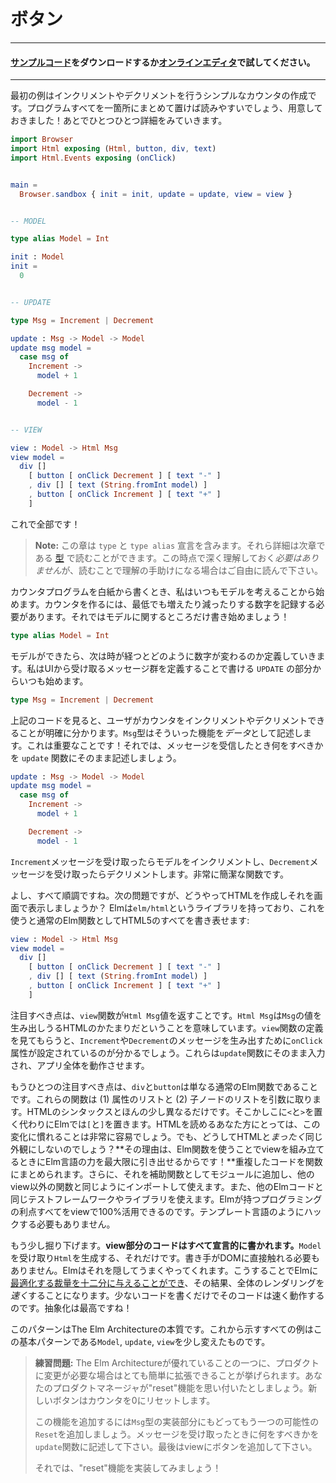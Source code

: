 <!--
# Buttons
-->
# ボタン

<!--
#### [Clone the code](https://github.com/evancz/elm-architecture-tutorial/) or follow along in the [online editor](https://ellie-app.com/37gVmD7Tm9Ma1).
-->

---
#### [サンプルコード](https://github.com/evancz/elm-architecture-tutorial/)をダウンロードするか[オンラインエディタ](https://ellie-app.com/37gVmD7Tm9Ma1)で試してください。
---


<!--
Our first example is a simple counter that can be incremented or decremented. I find that it can be helpful to see the entire program in one place, so here it is! We will break it down afterwards.
-->
最初の例はインクリメントやデクリメントを行うシンプルなカウンタの作成です。プログラムすべてを一箇所にまとめて置けば読みやすいでしょう、用意しておきました！あとでひとつひとつ詳細をみていきます。

```elm
import Browser
import Html exposing (Html, button, div, text)
import Html.Events exposing (onClick)


main =
  Browser.sandbox { init = init, update = update, view = view }


-- MODEL

type alias Model = Int

init : Model
init =
  0


-- UPDATE

type Msg = Increment | Decrement

update : Msg -> Model -> Model
update msg model =
  case msg of
    Increment ->
      model + 1

    Decrement ->
      model - 1


-- VIEW

view : Model -> Html Msg
view model =
  div []
    [ button [ onClick Decrement ] [ text "-" ]
    , div [] [ text (String.fromInt model) ]
    , button [ onClick Increment ] [ text "+" ]
    ]
```

<!--
That's everything!
-->
これで全部です！

<!--
> **Note:** This section has `type` and `type alias` declarations. You can read all about these in the upcoming section on [types](/types/index.html). You do not *need* to deeply understand that stuff now, but you are free to jump ahead if it helps.
-->
> **Note:** この章は `type` と `type alias` 宣言を含みます。それら詳細は次章である [型](/types/index.html) で読むことができます。この時点で深く理解しておく*必要はありません*が、読むことで理解の手助けになる場合はご自由に読んで下さい。

<!--
When writing this program from scratch, I always start by taking a guess at the model. To make a counter, we at least need to keep track of a number that is going up and down. So let's just start with that!
-->
カウンタプログラムを白紙から書くとき、私はいつもモデルを考えることから始めます。カウンタを作るには、最低でも増えたり減ったりする数字を記録する必要があります。それではモデルに関するところだけ書き始めましょう！

```elm
type alias Model = Int
```

<!--
Now that we have a model, we need to define how it changes over time. I always start my `UPDATE` section by defining a set of messages that we will get from the UI:
-->
モデルができたら、次は時が経つとどのように数字が変わるのか定義していきます。私はUIから受け取るメッセージ群を定義することで書ける `UPDATE` の部分からいつも始めます。

```elm
type Msg = Increment | Decrement
```

<!--
I definitely know the user will be able to increment and decrement the counter. The `Msg` type describes these capabilities as *data*. Important! From there, the `update` function just describes what to do when you receive one of these messages.
-->
上記のコードを見ると、ユーザがカウンタをインクリメントやデクリメントできることが明確に分かります。`Msg`型はそういった機能を*データ*として記述します。これは重要なことです！それでは、メッセージを受信したとき何をすべきかを `update` 関数にそのまま記述しましょう。


```elm
update : Msg -> Model -> Model
update msg model =
  case msg of
    Increment ->
      model + 1

    Decrement ->
      model - 1
```

<!--
If you get an `Increment` message, you increment the model. If you get a `Decrement` message, you decrement the model. Pretty straight-forward stuff.
-->
`Increment`メッセージを受け取ったらモデルをインクリメントし、`Decrement`メッセージを受け取ったらデクリメントします。非常に簡潔な関数です。

<!--
Okay, so that's all good, but how do we actually make some HTML and show it on screen? Elm has a library called `elm/html` that gives you full access to HTML5 as normal Elm functions:
-->
よし、すべて順調ですね。次の問題ですが、どうやってHTMLを作成しそれを画面で表示しましょうか？ Elmは`elm/html`というライブラリを持っており、これを使うと通常のElm関数としてHTML5のすべてを書き表せます:

```elm
view : Model -> Html Msg
view model =
  div []
    [ button [ onClick Decrement ] [ text "-" ]
    , div [] [ text (String.fromInt model) ]
    , button [ onClick Increment ] [ text "+" ]
    ]
```

<!--
One thing to notice is that our `view` function is producing a `Html Msg` value. This means that it is a chunk of HTML that can produce `Msg` values. And when you look at the definition, you see the `onClick` attributes are set to give out `Increment` and `Decrement` values. These will get fed directly into our `update` function, driving our whole app forward.
-->
注目すべき点は、`view`関数が`Html Msg`値を返すことです。`Html Msg`は`Msg`の値を生み出しうるHTMLのかたまりだということを意味しています。`view`関数の定義を見てもらうと、`Increment`や`Decrement`のメッセージを生み出すために`onClick`属性が設定されているのが分かるでしょう。これらは`update`関数にそのまま入力され、アプリ全体を動作させます。

<!--
Another thing to notice is that `div` and `button` are just normal Elm functions. These functions take (1) a list of attributes and (2) a list of child nodes. It is just HTML with slightly different syntax. Instead of having `<` and `>` everywhere, we have `[` and `]`. We have found that folks who can read HTML have a pretty easy time learning to read this variation. Okay, but why not have it be *exactly* like HTML? **Since we are using normal Elm functions, we have the full power of the Elm programming language to help us build our views!** We can refactor repetitive code out into functions. We can put helpers in modules and import them just like any other code. We can use the same testing frameworks and libraries as any other Elm code. Everything that is nice about programming in Elm is 100% available to help you with your view. No need for a hacked together templating language!
-->
もうひとつの注目すべき点は、`div`と`button`は単なる通常のElm関数であることです。これらの関数は (1) 属性のリストと (2) 子ノードのリストを引数に取ります。HTMLのシンタックスとほんの少し異なるだけです。そこかしこに`<`と`>`を置く代わりにElmでは`[`と`]`を置きます。HTMLを読めるあなた方にとっては、この変化に慣れることは非常に容易でしょう。でも、どうしてHTMLと*まったく*同じ外観にしないのでしょう？**その理由は、Elm関数を使うことでviewを組み立てるときにElm言語の力を最大限に引き出せるからです！**重複したコードを関数にまとめられます。さらに、それを補助関数としてモジュールに追加し、他のview以外の関数と同じようにインポートして使えます。また、他のElmコードと同じテストフレームワークやライブラリを使えます。Elmが持つプログラミングの利点すべてをviewで100%活用できるのです。テンプレート言語のようにハックする必要もありません。

<!--
There is also something a bit deeper going on here. **The view code is entirely declarative**. We take in a `Model` and produce some `Html`. That is it. There is no need to mutate the DOM manually. Elm takes care of that behind the scenes. This gives Elm [much more leeway to make optimizations](https://elm-lang.org/blog/blazing-fast-html) and ends up making rendering *faster* overall. So you write less code and the code runs faster. The best kind of abstraction!
-->
もう少し掘り下げます。**view部分のコードはすべて宣言的に書かれます。**`Model`を受け取り`Html`を生成する、それだけです。書き手がDOMに直接触れる必要もありません。Elmはそれを隠してうまくやってくれます。こうすることでElmに[最適化する裁量を十二分に与えることができ](https://elm-lang.org/blog/blazing-fast-html)、その結果、全体のレンダリングを*速く*することになります。少ないコードを書くだけでそのコードは速く動作するのです。抽象化は最高ですね！

<!--
This pattern is the essence of The Elm Architecture. Every example we see from now on will be a slight variation on this basic pattern: `Model`, `update`, `view`.
-->
このパターンはThe Elm Architectureの本質です。これから示すすべての例はこの基本パターンである`Model`, `update`, `view`を少し変えたものです。


<!--
> **Exercise:** One cool thing about The Elm Architecture is that it is super easy to extend as our product requirements change. Say your product manager has come up with this amazing "reset" feature. A new button that will reset the counter to zero.
>
> To add the feature you come back to the `Msg` type and add another possibility: `Reset`. You then move on to the `update` function and describe what happens when you get that message. Finally you add a button in your view.
>
> See if you can implement the "reset" feature!
-->
> **練習問題:** The Elm Architectureが優れていることの一つに、プロダクトに変更が必要な場合はとても簡単に拡張できることが挙げられます。あなたのプロダクトマネージャが"reset"機能を思い付いたとしましょう。新しいボタンはカウンタを0にリセットします。
>
> この機能を追加するには`Msg`型の実装部分にもどってもう一つの可能性の`Reset`を追加しましょう。メッセージを受け取ったときに何をすべきかを`update`関数に記述して下さい。最後はviewにボタンを追加して下さい。
>
> それでは、"reset"機能を実装してみましょう！
